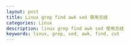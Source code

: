 ```yaml
---
layout: post
title: Linux grep find awk sed 使用总结
categories: Linux
description: linux grep find awk sed 使用总结
keywords: linux, grep, sed, awk, find, cut
---
```


